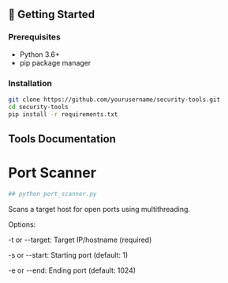 ## 🚀 Getting Started

### Prerequisites
- Python 3.6+
- pip package manager

### Installation
```bash
git clone https://github.com/yourusername/security-tools.git
cd security-tools
pip install -r requirements.txt
```

## Tools Documentation
# Port Scanner
```bash
## python port_scanner.py
```
Scans a target host for open ports using multithreading.

Options:

-t or --target: Target IP/hostname (required)

-s or --start: Starting port (default: 1)

-e or --end: Ending port (default: 1024)
